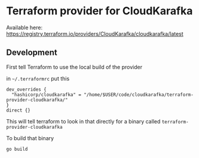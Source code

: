 # Terraform provider for CloudKarafka

Available here: https://registry.terraform.io/providers/CloudKarafka/cloudkarafka/latest

## Development

First tell Terraform to use the local build of the provider

in `~/.terraformrc` put this

```
dev_overrides {
  "hashicorp/cloudkarafka" = "/home/$USER/code/cloudkarafka/terraform-provider-cloudkarafka/"
}
direct {}
```

This will tell terraform to look in that directly for a binary called `terraform-provider-cloudkarafka`

To build that binary

``` shell
go build
```
